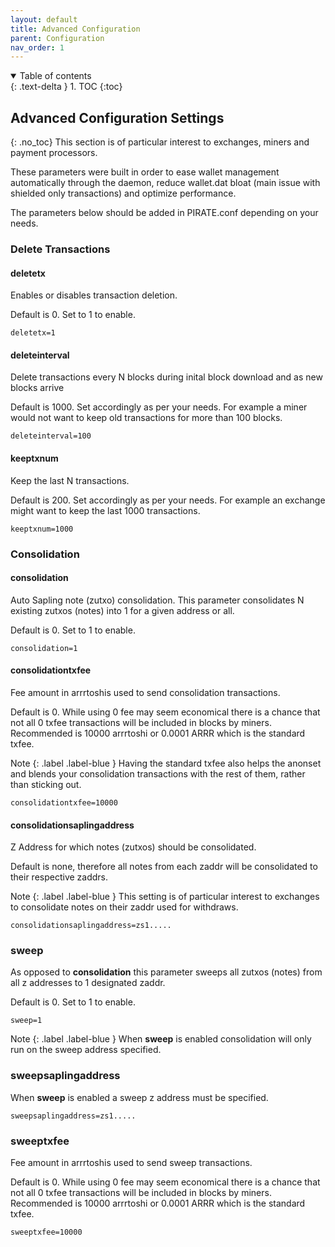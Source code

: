 ```yaml
---
layout: default
title: Advanced Configuration
parent: Configuration
nav_order: 1
---
```


<details open markdown="block">
  <summary>
    Table of contents
  </summary>
  {: .text-delta }
1. TOC
{:toc}
</details>

## Advanced Configuration Settings
{: .no_toc}
This section is of particular interest to exchanges, miners and payment processors.

These parameters were built in order to ease wallet management automatically through the daemon, reduce wallet.dat bloat (main issue with shielded only transactions) and optimize performance.

The parameters below should be added in PIRATE.conf depending on your needs.

### Delete Transactions

#### deletetx
Enables or disables transaction deletion.

Default is 0. Set to 1 to enable.

`deletetx=1`

#### deleteinterval
Delete transactions every N blocks during inital block download and as new blocks arrive

Default is 1000. Set accordingly as per your needs. For example a miner would not want to keep old transactions for more than 100 blocks.

`deleteinterval=100`

#### keeptxnum
Keep the last N transactions.

Default is 200. Set accordingly as per your needs. For example an exchange might want to keep the last 1000 transactions.

`keeptxnum=1000`


### Consolidation

#### consolidation
Auto Sapling note (zutxo) consolidation. This parameter consolidates N existing zutxos (notes) into 1 for a given address or all.

Default is 0. Set to 1 to enable.

`consolidation=1`

#### consolidationtxfee
Fee amount in arrrtoshis used to send consolidation transactions.

Default is 0. While using 0 fee may seem economical there is a chance that not all 0 txfee transactions will be included in blocks by miners. Recommended is 10000 arrrtoshi or 0.0001 ARRR which is the standard txfee.

Note
{: .label .label-blue }
Having the standard txfee also helps the anonset and blends your consolidation transactions with the rest of them, rather than sticking out.

`consolidationtxfee=10000`

#### consolidationsaplingaddress
Z Address for which notes (zutxos) should be consolidated.

Default is none, therefore all notes from each zaddr will be consolidated to their respective zaddrs.

Note
{: .label .label-blue }
This setting is of particular interest to exchanges to consolidate notes on their zaddr used for withdraws.

`consolidationsaplingaddress=zs1.....`

### sweep
As opposed to **consolidation** this parameter sweeps all zutxos (notes) from all z addresses to 1 designated zaddr.

Default is 0. Set to 1 to enable.

`sweep=1`

Note
{: .label .label-blue }
When **sweep** is enabled consolidation will only run on the sweep address specified.

### sweepsaplingaddress
When **sweep** is enabled a sweep z address must be specified.

`sweepsaplingaddress=zs1.....`

### sweeptxfee
Fee amount in arrrtoshis used to send sweep transactions.

Default is 0. While using 0 fee may seem economical there is a chance that not all 0 txfee transactions will be included in blocks by miners. Recommended is 10000 arrrtoshi or 0.0001 ARRR which is the standard txfee.

`sweeptxfee=10000`
